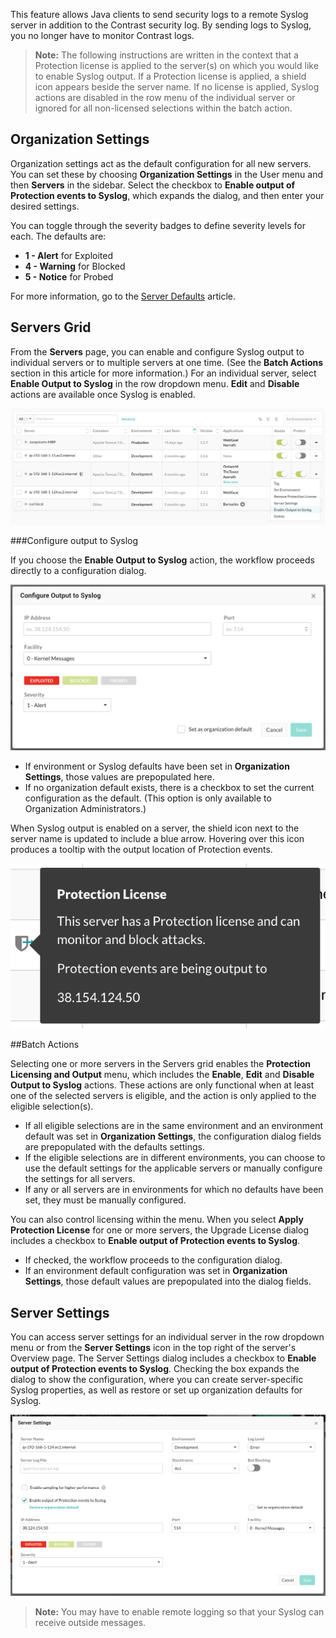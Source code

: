<!--
title: "Output to Syslog"
description: "Overview of how to send protection events to Syslog"
tags: "user server Protection Syslog Output"
-->

This feature allows Java clients to send security logs to a remote Syslog server in addition to the Contrast security log. By sending logs to Syslog, you no longer have to monitor Contrast logs. 

> **Note:** The following instructions are written in the context that a Protection license is applied to the server(s) on which you would like to enable Syslog output. If a Protection license is applied, a shield icon appears beside the server name. If no license is applied, Syslog actions are disabled in the row menu of the individual server or ignored for all non-licensed selections within the batch action.

## Organization Settings

Organization settings act as the default configuration for all new servers. You can set these by choosing **Organization Settings** in the User menu and then **Servers** in the sidebar. Select the checkbox to **Enable output of Protection events to Syslog**, which expands the dialog, and then enter your desired settings.

You can toggle through the severity badges to define severity levels for each. The defaults are:

* **1 - Alert** for Exploited
* **4 - Warning** for Blocked
* **5 - Notice** for Probed

For more information, go to the [Server Defaults](admin-orgsettings.html#org-server) article. 

## Servers Grid

From the **Servers** page, you can enable and configure Syslog output to individual servers or to multiple servers at one time. (See the **Batch Actions** section in this article for more information.) For an individual server, select **Enable Output to Syslog** in the row dropdown menu. **Edit** and **Disable** actions are available once Syslog is enabled.

<a href="assets/images/SyslogServersGridMenu.png" rel="lightbox" title="Individual server row menu"><img class="thumbnail" src="assets/images/SyslogServersGridMenu.png"/></a>

###Configure output to Syslog

If you choose the **Enable Output to Syslog** action, the workflow proceeds directly to a configuration dialog. 

<a href="assets/images/SyslogConfigureOutput.png" rel="lightbox" title="Configure Output to Syslog"><img class="thumbnail" src="assets/images/SyslogConfigureOutput.png"/></a>

* If environment or Syslog defaults have been set in **Organization Settings**, those values are prepopulated here. 
* If no organization default exists, there is a checkbox to set the current configuration as the default. (This option is only available to Organization Administrators.)

When Syslog output is enabled on a server, the shield icon next to the server name is updated to include a blue arrow. Hovering over this icon produces a tooltip with the output location of Protection events. 

<a href="assets/images/SyslogProtectLicenseTooltip.png" rel="lightbox" title="Protection License/Syslog tooltip"><img class="thumbnail" src="assets/images/SyslogProtectLicenseTooltip.png"/></a>

##Batch Actions

Selecting one or more servers in the Servers grid enables the **Protection Licensing and Output** menu, which includes the **Enable**, **Edit** and **Disable Output to Syslog** actions. These actions are only functional when at least one of the selected servers is eligible, and the action is only applied to the eligible selection(s).

* If all eligible selections are in the same environment and an environment default was set in **Organization Settings**, the configuration dialog fields are prepopulated with the defaults settings. 
* If the eligible selections are in different environments, you can choose to use the default settings for the applicable servers or manually configure the settings for all servers. 
* If any or all servers are in environments for which no defaults have been set, they must be manually configured.

You can also control licensing within the menu. When you select **Apply Protection License** for one or more servers, the Upgrade License dialog includes a checkbox to **Enable output of Protection events to Syslog**. 

* If checked, the workflow proceeds to the configuration dialog.
* If an environment default configuration was set in **Organization Settings**, those default values are prepopulated into the dialog fields.

<!-- When you choose the **Enable Output to Syslog** action from the menu, a dialog appears if any of the selected servers have previous Syslog configurations. You may then decide whether to keep the existing configurations and set up the remaining servers, or to (re)configure all.  -->

## Server Settings

You can access server settings for an individual server in the row dropdown menu or from the **Server Settings** icon in the top right of the server's Overview page. The Server Settings dialog includes a checkbox to **Enable output of Protection events to Syslog**. Checking the box expands the dialog to show the configuration, where you can create server-specific Syslog properties, as well as restore or set up organization defaults for Syslog.

<a href="assets/images/SyslogServerSettings.png" rel="lightbox" title="Server Settings expanded to show Syslog configuration"><img class="thumbnail" src="assets/images/SyslogServerSettings.png"/></a>


> **Note:** You may have to enable remote logging so that your Syslog can receive outside messages. 

